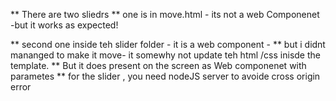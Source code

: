  ** There are two sliedrs
 ** one is in move.html - its not a web Componenet -but it works as expected!

 ** second one inside teh slider folder - it is a web component -
  **           but i didnt mananged to make it move- it somewhy not update teh html /css inisde the template.
 ** But it does present on the screen as Web componenet with parametes
 ** for the slider , you need nodeJS server to avoide cross origin error

